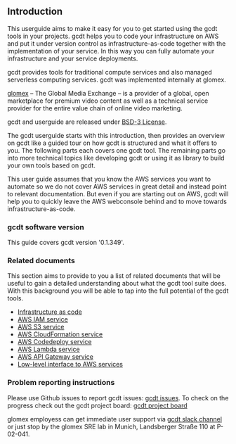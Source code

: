 ## Introduction

This userguide aims to make it easy for you to get started using the gcdt tools in your projects. gcdt helps you to code your infrastructure on AWS and put it under version control as infrastructure-as-code together with the implementation of your service. In this way you can fully automate your infrastructure and your service deployments.

gcdt provides tools for traditional compute services and also managed serverless computing services. gcdt was implemented internally at glomex.

[glomex](http://www.glomex.com/) – The Global Media Exchange – is a provider of a global, open marketplace for premium video content as well as a technical service provider for the entire value chain of online video marketing.

gcdt and userguide are released under [BSD-3 License](http://github.com/glomex/glomex-cloud-deployment-tools/LICENSE.md).

The gcdt userguide starts with this introduction, then provides an overview on gcdt like a guided tour on how gcdt is structured and what it offers to you. The following parts each covers one gcdt tool. The remaining parts go into more technical topics like developing gcdt or using it as library to build your own tools based on gcdt.

This user guide assumes that you know the AWS services you want to automate so we do not cover AWS services in great detail and instead point to relevant documentation. But even if you are starting out on AWS, gcdt will help you to quickly leave the AWS webconsole behind and to move towards infrastructure-as-code.


### gcdt software version

This guide covers gcdt version '0.1.349'.


### Related documents

This section aims to provide to you a list of related documents that will be useful to gain a detailed understanding about what the gcdt tool suite does. With this background you will be able to tap into the full potential of the gcdt tools.  

* [Infrastructure as code](https://martinfowler.com/bliki/InfrastructureAsCode.html)
* [AWS IAM service](https://aws.amazon.com/iam/)
* [AWS S3 service](https://aws.amazon.com/s3/)
* [AWS CloudFormation service](https://aws.amazon.com/cloudformation/)
* [AWS Codedeploy service](https://aws.amazon.com/codedeploy/)
* [AWS Lambda service](https://aws.amazon.com/lambda/)
* [AWS API Gateway service](https://aws.amazon.com/api-gateway/)
* [Low-level interface to AWS services](http://botocore.readthedocs.io/en/latest/index.html)


### Problem reporting instructions

Please use Github issues to report gcdt issues: [gcdt issues](https://github.com/glomex/glomex-cloud-deployment-tools/issues). To check on the progress check out the gcdt project board: [gcdt project board](https://github.com/glomex/glomex-cloud-deployment-tools/projects/1)

glomex employess can get immediate user support via [gcdt slack channel](https://glomex-team.slack.com/messages/gcdt/) or just stop by the glomex SRE lab in Munich, Landsberger Straße 110 
 at P-02-041.
